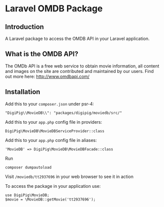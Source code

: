 # Laravel OMDB Package

## Introduction
A Laravel package to access the OMDB API in your Laravel application.

## What is the OMDB API?
The OMDb API is a free web service to obtain movie information, all content and images on the site are contributed and maintained by our users. Find out more here: http://www.omdbapi.com/

## Installation
Add this to your `composer.json` under psr-4:
```
"DigiPig\\MovieDB\\": "packages/digipig/moviedb/src/"
```

Add this to your `app.php` config file in providers:
```
DigiPig\MovieDB\MovieDBServiceProvider::class
```

Add this to your `app.php` config file in aliases:
```
'MovieDB' => DigiPig\MovieDB\MovieDBFacade::class
```

Run 
```
composer dumpautoload
```
Visit ```/moviedb/tt2937696``` in your web browser to see it in action

To access the package in your application use:
```
use DigiPig\MovieDB;
$movie = \MovieDB::getMovie('tt2937696');
```
